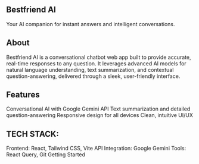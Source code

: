 ## Bestfriend AI
Your AI companion for instant answers and intelligent conversations.

## About
Bestfriend AI is a conversational chatbot web app built to provide accurate, real-time responses to any question. It leverages advanced AI models for natural language understanding, text summarization, and contextual question-answering, delivered through a sleek, user-friendly interface.

## Features

Conversational AI with Google Gemini API
Text summarization and detailed question-answering
Responsive design for all devices
Clean, intuitive UI/UX


## TECH STACK:

Frontend: React, Tailwind CSS, Vite
API Integration: Google Gemini
Tools: React Query, Git
Getting Started

